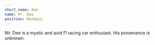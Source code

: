 ```yaml
---
short_name: dee
name: Mr. Dee
position: Mashpia
---
```

Mr. Dee is a mystic and avid f1 racing car enthusiast. His provenance is unknown.